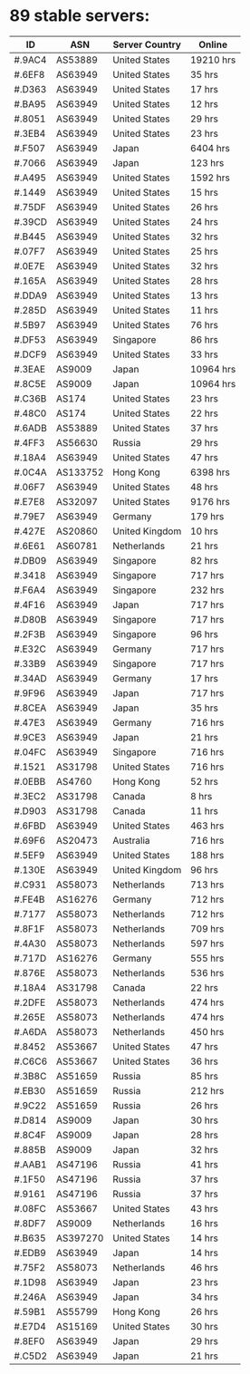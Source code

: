 # 89 stable servers:

| ID | ASN | Server Country | Online |
| ------ | ------ | ------ | ------ |
| #.9AC4 | AS53889 | United States | 19210 hrs |
| #.6EF8 | AS63949 | United States | 35 hrs |
| #.D363 | AS63949 | United States | 17 hrs |
| #.BA95 | AS63949 | United States | 12 hrs |
| #.8051 | AS63949 | United States | 29 hrs |
| #.3EB4 | AS63949 | United States | 23 hrs |
| #.F507 | AS63949 | Japan | 6404 hrs |
| #.7066 | AS63949 | Japan | 123 hrs |
| #.A495 | AS63949 | United States | 1592 hrs |
| #.1449 | AS63949 | United States | 15 hrs |
| #.75DF | AS63949 | United States | 26 hrs |
| #.39CD | AS63949 | United States | 24 hrs |
| #.B445 | AS63949 | United States | 32 hrs |
| #.07F7 | AS63949 | United States | 25 hrs |
| #.0E7E | AS63949 | United States | 32 hrs |
| #.165A | AS63949 | United States | 28 hrs |
| #.DDA9 | AS63949 | United States | 13 hrs |
| #.285D | AS63949 | United States | 11 hrs |
| #.5B97 | AS63949 | United States | 76 hrs |
| #.DF53 | AS63949 | Singapore | 86 hrs |
| #.DCF9 | AS63949 | United States | 33 hrs |
| #.3EAE | AS9009 | Japan | 10964 hrs |
| #.8C5E | AS9009 | Japan | 10964 hrs |
| #.C36B | AS174 | United States | 23 hrs |
| #.48C0 | AS174 | United States | 22 hrs |
| #.6ADB | AS53889 | United States | 37 hrs |
| #.4FF3 | AS56630 | Russia | 29 hrs |
| #.18A4 | AS63949 | United States | 47 hrs |
| #.0C4A | AS133752 | Hong Kong | 6398 hrs |
| #.06F7 | AS63949 | United States | 48 hrs |
| #.E7E8 | AS32097 | United States | 9176 hrs |
| #.79E7 | AS63949 | Germany | 179 hrs |
| #.427E | AS20860 | United Kingdom | 10 hrs |
| #.6E61 | AS60781 | Netherlands | 21 hrs |
| #.DB09 | AS63949 | Singapore | 82 hrs |
| #.3418 | AS63949 | Singapore | 717 hrs |
| #.F6A4 | AS63949 | Singapore | 232 hrs |
| #.4F16 | AS63949 | Japan | 717 hrs |
| #.D80B | AS63949 | Singapore | 717 hrs |
| #.2F3B | AS63949 | Singapore | 96 hrs |
| #.E32C | AS63949 | Germany | 717 hrs |
| #.33B9 | AS63949 | Singapore | 717 hrs |
| #.34AD | AS63949 | Germany | 17 hrs |
| #.9F96 | AS63949 | Japan | 717 hrs |
| #.8CEA | AS63949 | Japan | 35 hrs |
| #.47E3 | AS63949 | Germany | 716 hrs |
| #.9CE3 | AS63949 | Japan | 21 hrs |
| #.04FC | AS63949 | Singapore | 716 hrs |
| #.1521 | AS31798 | United States | 716 hrs |
| #.0EBB | AS4760 | Hong Kong | 52 hrs |
| #.3EC2 | AS31798 | Canada | 8 hrs |
| #.D903 | AS31798 | Canada | 11 hrs |
| #.6FBD | AS63949 | United States | 463 hrs |
| #.69F6 | AS20473 | Australia | 716 hrs |
| #.5EF9 | AS63949 | United States | 188 hrs |
| #.130E | AS63949 | United Kingdom | 96 hrs |
| #.C931 | AS58073 | Netherlands | 713 hrs |
| #.FE4B | AS16276 | Germany | 712 hrs |
| #.7177 | AS58073 | Netherlands | 712 hrs |
| #.8F1F | AS58073 | Netherlands | 709 hrs |
| #.4A30 | AS58073 | Netherlands | 597 hrs |
| #.717D | AS16276 | Germany | 555 hrs |
| #.876E | AS58073 | Netherlands | 536 hrs |
| #.18A4 | AS31798 | Canada | 22 hrs |
| #.2DFE | AS58073 | Netherlands | 474 hrs |
| #.265E | AS58073 | Netherlands | 474 hrs |
| #.A6DA | AS58073 | Netherlands | 450 hrs |
| #.8452 | AS53667 | United States | 47 hrs |
| #.C6C6 | AS53667 | United States | 36 hrs |
| #.3B8C | AS51659 | Russia | 85 hrs |
| #.EB30 | AS51659 | Russia | 212 hrs |
| #.9C22 | AS51659 | Russia | 26 hrs |
| #.D814 | AS9009 | Japan | 30 hrs |
| #.8C4F | AS9009 | Japan | 28 hrs |
| #.885B | AS9009 | Japan | 32 hrs |
| #.AAB1 | AS47196 | Russia | 41 hrs |
| #.1F50 | AS47196 | Russia | 37 hrs |
| #.9161 | AS47196 | Russia | 37 hrs |
| #.08FC | AS53667 | United States | 43 hrs |
| #.8DF7 | AS9009 | Netherlands | 16 hrs |
| #.B635 | AS397270 | United States | 14 hrs |
| #.EDB9 | AS63949 | Japan | 14 hrs |
| #.75F2 | AS58073 | Netherlands | 46 hrs |
| #.1D98 | AS63949 | Japan | 23 hrs |
| #.246A | AS63949 | Japan | 34 hrs |
| #.59B1 | AS55799 | Hong Kong | 26 hrs |
| #.E7D4 | AS15169 | United States | 30 hrs |
| #.8EF0 | AS63949 | Japan | 29 hrs |
| #.C5D2 | AS63949 | Japan | 21 hrs |

